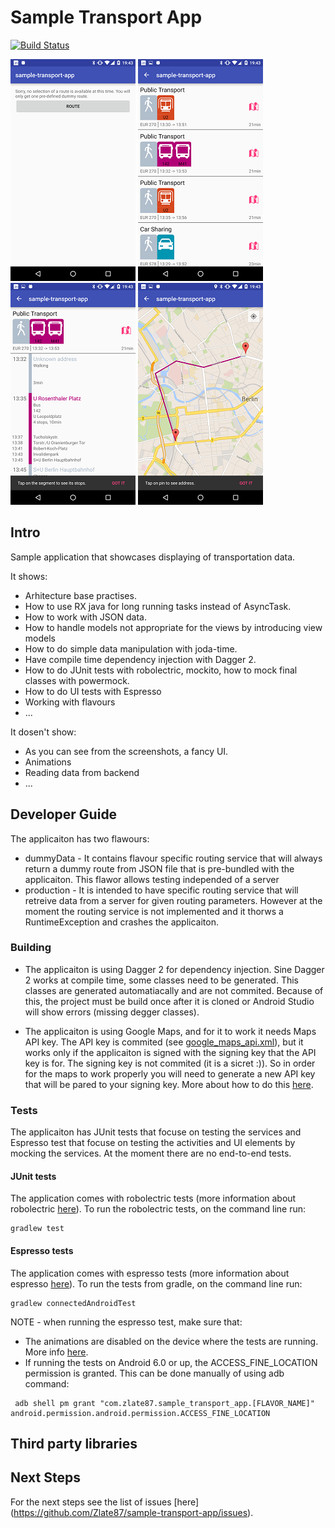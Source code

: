 # Sample Transport App
[![Build Status](https://travis-ci.org/Zlate87/sample-transport-app.svg?branch=master)](https://travis-ci.org/Zlate87/sample-transport-app)

![Screenshot](https://raw.githubusercontent.com/Zlate87/sample-transport-app/master/StartScreen.png)
![Screenshot](https://raw.githubusercontent.com/Zlate87/sample-transport-app/master/RoutesPreviews.png)
![Screenshot](https://raw.githubusercontent.com/Zlate87/sample-transport-app/master/RouteDetails.png)
![Screenshot](https://raw.githubusercontent.com/Zlate87/sample-transport-app/master/RouteMap.png)
## Intro
Sample application that showcases displaying of transportation data.

It shows:
* Arhitecture base practises.
* How to use RX java for long running tasks instead of AsyncTask.
* How to work with JSON data.
* How to handle models not appropriate for the views by introducing view models
* How to do simple data manipulation with joda-time.
* Have compile time dependency injection with Dagger 2.
* How to do JUnit tests with robolectric, mockito, how to mock final classes with powermock.
* How to do UI tests with Espresso
* Working with flavours
* ...

It dosen't show:
* As you can see from the screenshots, a fancy UI.
* Animations 
* Reading data from backend
* ...

## Developer Guide
The applicaiton has two flawours:
* dummyData - It contains flavour specific routing service that will always return a dummy route from JSON file that is pre-bundled with the applicaiton. This flawor allows testing independed of a server
* production - It is intended to have specific routing service that will retreive data from a server for given routing parameters. However at the moment the routing service is not implemented and it thorws a RuntimeException and crashes the applicaiton.
 

### Building
* The applicaiton is using Dagger 2 for dependency injection. Sine Dagger 2 works at compile time, some classes need to be generated. This classes are generated automatiacally and are not commited. Because of this, the project must be build once after it is cloned or Android Studio will show errors (missing degger classes).

* The applicaiton is using Google Maps, and for it to work it needs Maps API key. The API key is commited (see [google_maps_api.xml](https://github.com/Zlate87/sample-transport-app/blob/master/app/src/main/res/values/google_maps_api.xml)), but it works only if the applicaiton is signed with the signing key that the API key is for. The signing key is not commited (it is a sicret :)). So in order for the maps to work properly you will need to generate a new API key that will be pared to your signing key. More about how to do this [here](https://developers.google.com/maps/documentation/android-api/signup?hl=en).

### Tests
The applicaiton has JUnit tests that focuse on testing the services and Espresso test that focuse on testing the activities and UI elements by mocking the services. At the moment there are no end-to-end tests.

#### JUnit tests
The application comes with robolectric tests (more information about robolectric [here](http://robolectric.org/)). To run the robolectric tests, on the command line run:
```
gradlew test
```
#### Espresso tests
The application comes with espresso tests (more information about espresso [here](https://google.github.io/android-testing-support-library/docs/espresso/index.html)). To run the tests from gradle, on the command line run:
```
gradlew connectedAndroidTest
```
NOTE - when running the espresso test, make sure that: 
* The animations are disabled on the device where the tests are running. More info [here](https://google.github.io/android-testing-support-library/docs/espresso/setup/index.html#running-tests).
* If running the tests on Android 6.0 or up, the ACCESS_FINE_LOCATION permission is granted. This can be done manually of using adb command:
```
 adb shell pm grant "com.zlate87.sample_transport_app.[FLAVOR_NAME]" android.permission.android.permission.ACCESS_FINE_LOCATION
 ```

## Third party libraries
## Next Steps
For the next steps see the list of issues [here] (https://github.com/Zlate87/sample-transport-app/issues).
